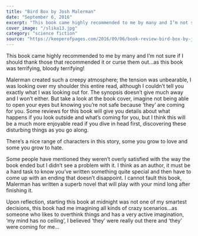 ```yaml
---
title: "Bird Box by Josh Malerman"
date: "September 6, 2016"
excerpt: "This book came highly recommended to me by many and I’m not sure if I should thank those that recommended it or curse them out…as this book was terrifying, bloody terrifying!"
cover_image: "/slika13.jpg"
category: "science fiction"
source: "https://keeperofpages.com/2016/09/06/book-review-bird-box-by-josh-malerman/"
---
```


This book came highly recommended to me by many and I’m not sure if I should thank those that recommended it or curse them out…as this book was terrifying, bloody terrifying!

Malerman created such a creepy atmosphere; the tension was unbearable, I was looking over my shoulder this entire read, although I couldn’t tell you exactly what I was looking out for. The synopsis doesn’t give much away and I won’t either. But take a look at the book cover, imagine not being able to open your eyes but knowing you’re not safe because ‘they’ are coming for you. Some reviews for this book will give you details about what happens if you look outside and what’s coming for you, but I think this will be a much more enjoyable read if you dive in head first, discovering these disturbing things as you go along.

There’s a nice range of characters in this story, some you grow to love and some you grow to hate.

Some people have mentioned they weren’t overly satisfied with the way the book ended but I didn’t see a problem with it. I think as an author, it must be a hard task to know you’ve written something quite special and then have to come up with an ending that doesn’t disappoint. I cannot fault this book, Malerman has written a superb novel that will play with your mind long after finishing it.

Upon reflection, starting this book at midnight was not one of my smartest decisions, this book had me imagining all kinds of crazy scenarios…as someone who likes to overthink things and has a very active imagination, ‘my mind has no ceiling’, I believed ‘they’ were really out there and ‘they’ were coming for me…
